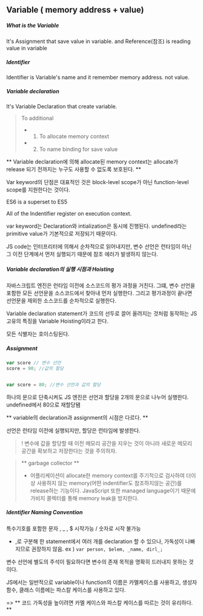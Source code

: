 

## Variable ( memory address + value)

##### What is the Variable
It's Assignment that save value in variable. and Reference(참조) is reading value in variable 


##### Identifier
Identifier is Variable's name and it remember memory address. not value.


##### Variable declaration
It's Variable Declaration that create variable.
> To additional
> - 1. To allocate memory context 
> - 2. To name binding for save value 

** Variable declaration에 의해 allocate된 memory context는 allocate가 release 되기 전까지는 누구도 사용할 수 없도록 보호된다. **

Var keyword의 단점은 대표적인 것은 block-level scope가 아닌 function-level scope를 지원한다는 것이다. 

ES6 is a superset to ES5

All of the Indentifier register on execution context.

var keyword는 Declaration와 intialization은 동시에 진행된다. undefined라는 primitive value가 기본적으로 저장되기 때문이다. 

JS code는 인터프리터에 의해서 순차적으로 읽어내지만, 변수 선언은 런타임이 아닌 그 이전 단계에서 먼저 실행되기 때문에 참조 에러가 발생하지 않는다. 


##### Variable declaration의 실행 시점과 Hoisting
자바스크립트 엔진은 런타임 이전에 소스코드의 평가 과정을 거친다. 
그떄, 변수 선언을 포함한 모든 선언문을 소스코드에서 찾아내 먼저 실행한다.
그리고 평가과정이 끝나면 선언문을 제외한 소스코드를 순차적으로 실행한다. 

Variable declaration statement가 코드의 선두로 끌어 올려지는 것처럼 동작하는 JS 고유의 특징을 Variable Hoisting이라고 한다. 

모든 식별자는 호이스팅된다. 

##### Assignment
```javascript
var score // 변수 선언
score = 90; //값의 할당


var score = 80; //변수 선언과 값의 할당
```
하나의 문으로 단축시켜도 JS 엔진은 선언과 할당을 2개의 문으로 나누어 실행한다. 
undefined에서 80으로 재할당됌

** variable의 declaration과 assignment의 시점은 다르다. **

선언은 런타임 이전에 실행되지만, 할당은 런타임에 발생한다. 

> ! 변수에 값을 할당할 때 이전 메모리 공간을 지우는 것이 아니라 새로운 메모리 공간을 확보하고 저장한다는 것을 주의하자.

> ** garbage collector ** 
> - 어플리케이션이 allocate한 memory context를 주기적으로 검사하여 더이상 사용하지 않는 memory(어떤 indentifier도 참조하지않는 공간)를 release하는 기능이다. JavaScript 또한 managed language이기 때문에 가비지 콜렉터를 통해 memory leak을 방지한다. 

##### Identifier Naming Convention

특수기호를 포함한 문자 , _ , $ 시작가능 / 숫자로 시작 불가능 

- ,로 구분해 한 statement에서 여러 개를 declaration 할 수 있으나, 가독성이 나빠지므로 권장하지 않음. ex ) ` var person, $elem, _name, dirl_; `


변수 선언에 별도의 주석이 필요하다면 변수의 존재 목적을 명확히 드러내지 못하는 것이다. 

JS에서는 일반적으로 variable이나 function의 이름은 카멜케이스를 사용하고, 생성자 함수, 클래스 이름에는 파스칼 케이스를 사용하고 있다. 

=> ** 코드 가독성을 높이려면 카멜 케이스와 파스칼 케이스를 따르는 것이 유리하다. ** 
